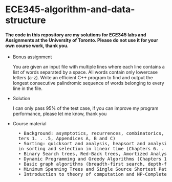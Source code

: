 # ECE345-algorithm-and-data-structure
<h4>The code in this repository are my solutions for ECE345 labs and Assignments at the University of Toronto. Please do not use it for your own course work, thank you.</h4> 
<ul>
<li>Bonus assignment</li>
<p>You are given an input file with multiple lines where each line contains a list of words separated by a space. All words contain only lowercase letters (a-z). Write an efficient C++ program to find and output the longest consecutive palindromic sequence of words belonging to every line in the file.</p>
<li>Solution</li>
<p>I can only pass 95% of the test case, if you can improve my program performance, please let me know, thank you</p>
<li>Course material</li>
<pre>
  • Background: asymptotics, recurrences, combinatorics, randomization, graphs and trees (Chap-
  ters 1. . .5, Appendices A, B and C)
  • Sorting: quicksort and analysis, heapsort and analysis, other sorting methods, lower bounds
  in sorting and selection in linear time (Chapters 6. . .9)
  • Binary Search trees, Red-Back trees, Amortized Analysis, Splay trees, Hashing (Chapters 10. . .13, 17)
  • Dynamic Programming and Greedy Algorithms (Chapters 15 and 16)
  • Basic graph algorithms (breadth-first search, depth-first search) (Chapter 22)
  • Minimum Spanning Trees and Single Source Shortest Paths (Chapters 23 and 24)
  • Introduction to theory of computation and NP-Completeness (Chapter 34)
</pre>
</ul>
